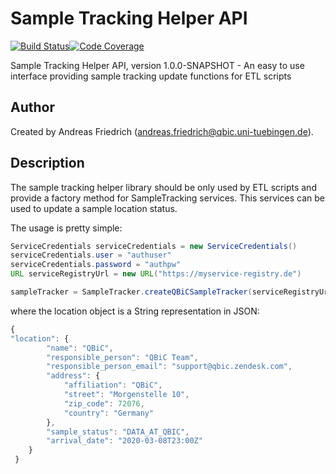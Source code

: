 # Sample Tracking Helper API

[![Build Status](https://travis-ci.com/qbicsoftware/sample-tracking-helper-lib.svg?branch=development)](https://travis-ci.com/qbicsoftware/sample-tracking-helper-lib)[![Code Coverage]( https://codecov.io/gh/qbicsoftware/sample-tracking-helper-lib/branch/development/graph/badge.svg)](https://codecov.io/gh/qbicsoftware/sample-tracking-helper-lib)

Sample Tracking Helper API, version 1.0.0-SNAPSHOT - An easy to use interface providing sample tracking update functions for ETL scripts

## Author
Created by Andreas Friedrich (andreas.friedrich@qbic.uni-tuebingen.de).

## Description

The sample tracking helper library should be only used by ETL scripts and provide a factory method for SampleTracking services. This services can be used to update a sample location status.

The usage is pretty simple:

```java
ServiceCredentials serviceCredentials = new ServiceCredentials()
serviceCredentials.user = "authuser"
serviceCredentials.password = "authpw"
URL serviceRegistryUrl = new URL("https://myservice-registry.de")

sampleTracker = SampleTracker.createQBiCSampleTracker(serviceRegistryUrl, serviceCredentials, location)
```

where the location object is a String representation in JSON:

```javascript
{
"location": {
        "name": "QBiC",
        "responsible_person": "QBiC Team",
        "responsible_person_email": "support@qbic.zendesk.com",
        "address": {
            "affiliation": "QBiC",
            "street": "Morgenstelle 10",
            "zip_code": 72076,
            "country": "Germany"
        },
        "sample_status": "DATA_AT_QBIC",
        "arrival_date": "2020-03-08T23:00Z"
    }
 }
```
